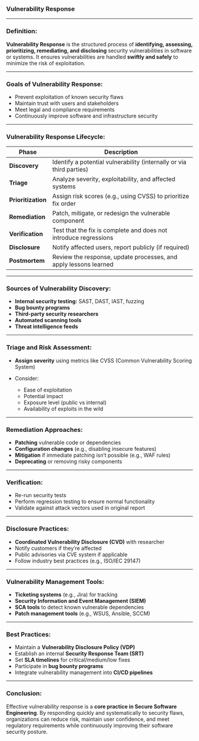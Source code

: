 ### Vulnerability Response

---

### **Definition:**

**Vulnerability Response** is the structured process of **identifying, assessing, prioritizing, remediating, and disclosing** security vulnerabilities in software or systems. It ensures vulnerabilities are handled **swiftly and safely** to minimize the risk of exploitation.

---

### **Goals of Vulnerability Response:**

* Prevent exploitation of known security flaws
* Maintain trust with users and stakeholders
* Meet legal and compliance requirements
* Continuously improve software and infrastructure security

---

### **Vulnerability Response Lifecycle:**

| Phase              | Description                                                          |
| ------------------ | -------------------------------------------------------------------- |
| **Discovery**      | Identify a potential vulnerability (internally or via third parties) |
| **Triage**         | Analyze severity, exploitability, and affected systems               |
| **Prioritization** | Assign risk scores (e.g., using CVSS) to prioritize fix order        |
| **Remediation**    | Patch, mitigate, or redesign the vulnerable component                |
| **Verification**   | Test that the fix is complete and does not introduce regressions     |
| **Disclosure**     | Notify affected users, report publicly (if required)                 |
| **Postmortem**     | Review the response, update processes, and apply lessons learned     |

---

### **Sources of Vulnerability Discovery:**

* **Internal security testing:** SAST, DAST, IAST, fuzzing
* **Bug bounty programs**
* **Third-party security researchers**
* **Automated scanning tools**
* **Threat intelligence feeds**

---

### **Triage and Risk Assessment:**

* **Assign severity** using metrics like CVSS (Common Vulnerability Scoring System)
* Consider:

  * Ease of exploitation
  * Potential impact
  * Exposure level (public vs internal)
  * Availability of exploits in the wild

---

### **Remediation Approaches:**

* **Patching** vulnerable code or dependencies
* **Configuration changes** (e.g., disabling insecure features)
* **Mitigation** if immediate patching isn’t possible (e.g., WAF rules)
* **Deprecating** or removing risky components

---

### **Verification:**

* Re-run security tests
* Perform regression testing to ensure normal functionality
* Validate against attack vectors used in original report

---

### **Disclosure Practices:**

* **Coordinated Vulnerability Disclosure (CVD)** with researcher
* Notify customers if they’re affected
* Public advisories via CVE system if applicable
* Follow industry best practices (e.g., ISO/IEC 29147)

---

### **Vulnerability Management Tools:**

* **Ticketing systems** (e.g., Jira) for tracking
* **Security Information and Event Management (SIEM)**
* **SCA tools** to detect known vulnerable dependencies
* **Patch management tools** (e.g., WSUS, Ansible, SCCM)

---

### **Best Practices:**

* Maintain a **Vulnerability Disclosure Policy (VDP)**
* Establish an internal **Security Response Team (SRT)**
* Set **SLA timelines** for critical/medium/low fixes
* Participate in **bug bounty programs**
* Integrate vulnerability management into **CI/CD pipelines**

---

### **Conclusion:**

Effective vulnerability response is a **core practice in Secure Software Engineering**. By responding quickly and systematically to security flaws, organizations can reduce risk, maintain user confidence, and meet regulatory requirements while continuously improving their software security posture.
